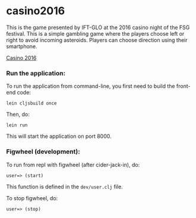 # casino2016

This is the game presented by IFT-GLO at the 2016 casino night of the FSG
festival. This is a simple gambling game where the players choose left or right
to avoid incoming asteroids. Players can choose direction using their
smartphone.

[Casino 2016](img/casino2016.png)

### Run the application:

To run the application from command-line, you first need to build the front-end code:
```
lein cljsbuild once
```

Then, do:
```
lein run
```

This will start the application on port 8000.

### Figwheel (development):

To run from repl with figwheel (after cider-jack-in), do:
```
user=> (start)
```
This function is defined in the ```dev/user.clj``` file.

To stop figwheel, do:
```
user=> (stop)
```
